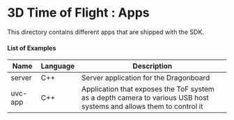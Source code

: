 # 3D Time of Flight : Apps

This directory contains different apps that are shipped with the SDK.

#### List of Examples

| Name | Language | Description |
| --------- | ----------- | -------------- |
| server | C++ | Server application for the Dragonboard |
| uvc-app | C++ | Application that exposes the ToF system as a depth camera to various USB host systems and allows them to control it |
